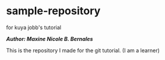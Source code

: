# sample-repository
for kuya jobb's tutorial

***Author: Maxine Nicole B. Bernales***

This is the repository I made for the git tutorial. (I am a learner)
